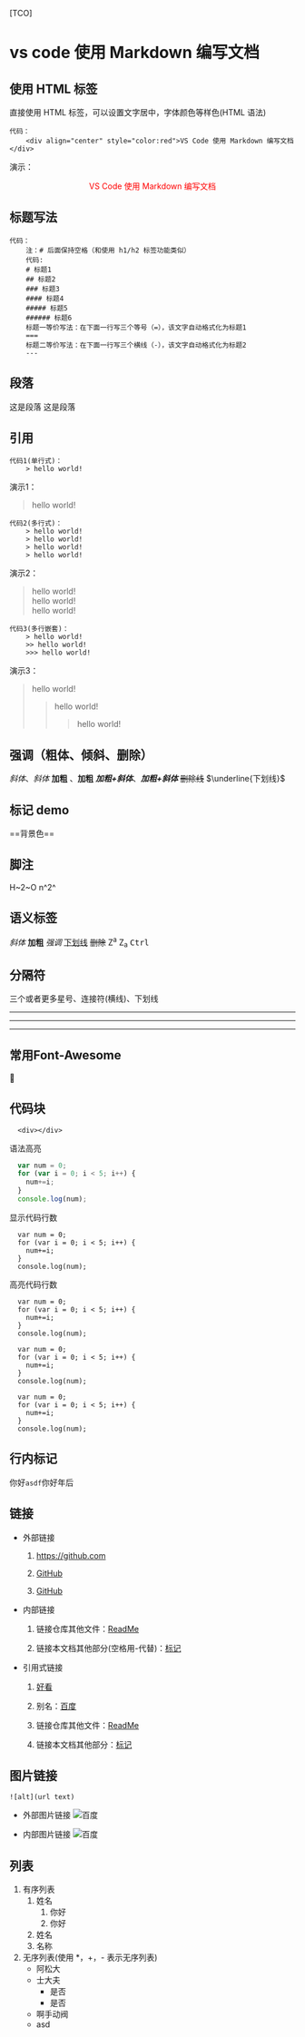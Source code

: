 [TCO]

# vs code 使用 Markdown 编写文档

## 使用 HTML 标签

直接使用 HTML 标签，可以设置文字居中，字体颜色等样色(HTML 语法)

```code
代码：
    <div align="center" style="color:red">VS Code 使用 Markdown 编写文档</div>
```
演示：
<div align="center" style="color:red">VS Code 使用 Markdown 编写文档</div>

## 标题写法

```code
代码：
    注：# 后面保持空格（和使用 h1/h2 标签功能类似）
    代码:      
    # 标题1
    ## 标题2
    ### 标题3
    #### 标题4
    ##### 标题5
    ###### 标题6
    标题一等价写法：在下面一行写三个等号（=），该文字自动格式化为标题1
    ===
    标题二等价写法：在下面一行写三个横线（-），该文字自动格式化为标题2
    ---
```

## 段落

这是段落
这是段落

## 引用

```code
代码1(单行式)：
    > hello world!
```
演示1：
> hello world!

```code
代码2(多行式)：
    > hello world!  
    > hello world!  
    > hello world!  
    > hello world!  
```
演示2：
> hello world!  
> hello world!  
> hello world! 

```code
代码3(多行嵌套)：
    > hello world!  
    >> hello world!  
    >>> hello world! 
```
演示3：
> hello world!
>> hello world!
>>> hello world!

## 强调（粗体、倾斜、删除）

*斜体*、_斜体_
**加粗** 、__加粗__
***加粗+斜体***、**_加粗+斜体_**
~~删除线~~
$\underline{下划线}$

## 标记 demo
==背景色== 

## 脚注
H~2~O
n^2^


## 语义标签

<i>斜体</i>
<b>加粗</b>
<em>强调</em>
<u>下划线</u>
<del>删除</del>
Z<sup>a</sup>
Z<sub>a</sub>
<kbd>Ctrl</kbd>

## 分隔符

三个或者更多星号、连接符(横线)、下划线
***
---
___

## 常用Font-Awesome

:notebook:

## 代码块

```code
  <div></div>
```

语法高亮

```javascript
  var num = 0;
  for (var i = 0; i < 5; i++) {
    num+=i;
  }
  console.log(num);
```
显示代码行数

```javascript{.line-numbers}
  var num = 0;
  for (var i = 0; i < 5; i++) {
    num+=i;
  }
  console.log(num);
```
高亮代码行数

```javascript{highlight=3}
  var num = 0;
  for (var i = 0; i < 5; i++) {
    num+=i;
  }
  console.log(num);
```
```javascript{highlight=1-2}
  var num = 0;
  for (var i = 0; i < 5; i++) {
    num+=i;
  }
  console.log(num);
```
```javascript{highlight=[1,3]}
  var num = 0;
  for (var i = 0; i < 5; i++) {
    num+=i;
  }
  console.log(num);
```

## 行内标记

你好`asdf`你好年后

## 链接
- 外部链接

  1. https://github.com

  2. [GitHub](https://github.com)

  3. [GitHub](https://github.com 'GitHub官网')

- 内部链接

  1. 链接仓库其他文件：[ReadMe](README.md)

  2. 链接本文档其他部分(空格用-代替)：[标记](markdown.md#标记-demo)

- 引用式链接

  1. [好看]

  2. 别名：[百度][baidu]

  3. 链接仓库其他文件：[ReadMe]

  4. 链接本文档其他部分：[标记]

## 图片链接

    ![alt](url text)
- 外部图片链接
  ![百度](https://dgss0.bdstatic.com/5bVWsj_p_tVS5dKfpU_Y_D3/res/r/image/2017-09-27/297f5edb1e984613083a2d3cc0c5bb36.png "百度网站")

- 内部图片链接
  ![百度](./images/baidu.png "百度网站")

## 列表

  1. 有序列表
      1. 姓名
         1. 你好
         2. 你好
      2. 姓名
      3. 名称
  2. 无序列表(使用 *，+，- 表示无序列表)
      - 阿松大
      * 士大夫
        - 是否
        * 是否
      - 啊手动阀
      + asd

<!---下面是文档中引用的连接--->
[好看]:http://hao123.com
[baidu]:http://baidu.com
[ReadMe]:README.md
[标记]:markdown.md#标记-demo
